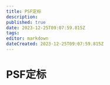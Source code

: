 ```yaml
---
title: PSF定标
description: 
published: true
date: 2023-12-25T09:07:59.815Z
tags: 
editor: markdown
dateCreated: 2023-12-25T09:07:59.815Z
---
```


# PSF定标

